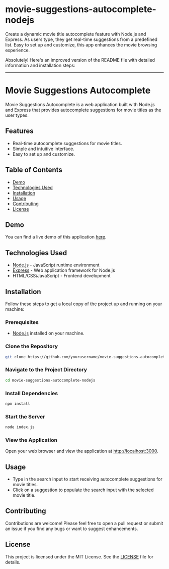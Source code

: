 # movie-suggestions-autocomplete-nodejs
Create a dynamic movie title autocomplete feature with Node.js and Express. As users type, they get real-time suggestions from a predefined list. Easy to set up and customize, this app enhances the movie browsing experience.


Absolutely! Here's an improved version of the README file with detailed information and installation steps:

---

# Movie Suggestions Autocomplete

Movie Suggestions Autocomplete is a web application built with Node.js and Express that provides autocomplete suggestions for movie titles as the user types.

## Features

- Real-time autocomplete suggestions for movie titles.
- Simple and intuitive interface.
- Easy to set up and customize.

## Table of Contents

- [Demo](#demo)
- [Technologies Used](#technologies-used)
- [Installation](#installation)
- [Usage](#usage)
- [Contributing](#contributing)
- [License](#license)

## Demo

You can find a live demo of this application [here](https://raw.githubusercontent.com/anandsuraj/movie-suggestions-autocomplete-nodejs/main/index.js).

## Technologies Used

- [Node.js](https://nodejs.org/) - JavaScript runtime environment
- [Express](https://expressjs.com/) - Web application framework for Node.js
- HTML/CSS/JavaScript - Frontend development

## Installation

Follow these steps to get a local copy of the project up and running on your machine:

### Prerequisites

- [Node.js](https://nodejs.org/) installed on your machine.

### Clone the Repository

```bash
git clone https://github.com/yourusername/movie-suggestions-autocomplete-nodejs.git
```

### Navigate to the Project Directory

```bash
cd movie-suggestions-autocomplete-nodejs
```

### Install Dependencies

```bash
npm install
```

### Start the Server

```bash
node index.js
```

### View the Application

Open your web browser and view the application at [http://localhost:3000](http://localhost:3000).

## Usage

- Type in the search input to start receiving autocomplete suggestions for movie titles.
- Click on a suggestion to populate the search input with the selected movie title.

## Contributing

Contributions are welcome! Please feel free to open a pull request or submit an issue if you find any bugs or want to suggest enhancements.

## License

This project is licensed under the MIT License. See the [LICENSE](LICENSE) file for details.
